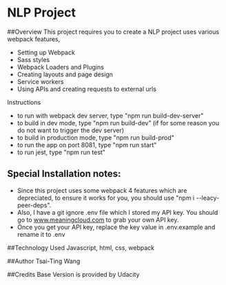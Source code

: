 # NLP Project

##Overview
This project requires you to create a NLP project uses various webpack features, 
- Setting up Webpack
- Sass styles
- Webpack Loaders and Plugins
- Creating layouts and page design
- Service workers
- Using APIs and creating requests to external urls

Instructions
- to run with webpack dev server, type "npm run build-dev-server"
- to build in dev mode, type "npm run build-dev" (if for some reason you do not want to trigger the dev server)
- to build in production mode, type "npm run build-prod"
- to run the app on port 8081, type "npm run start"
- to run jest, type "npm run test"

## Special Installation notes:
- Since this project uses some webpack 4 features which are depreciated, 
to ensure it works for you, you should use "npm i --leacy-peer-deps".
- Also, I have a git ignore .env file which I stored my API key. You should
go to www.meaningcloud.com to grab your own API key.
- Once you get your API key, replace the key value in .env.example and rename it to
.env

##Technology Used
Javascript, html, css, webpack

##Author
Tsai-Ting Wang

##Credits
Base Version is provided by Udacity

